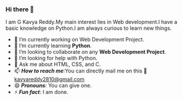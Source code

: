 ### Hi there 👋

I am G Kavya Reddy.My main interest lies in Web development.I have a basic knowledge on Python.I am always curious to learn new things.


- 🔭 I’m currently working on Web Development Project.
- 🌱 I’m currently learning **Python**.
- 👯 I’m looking to collaborate on any **Web Development Project**.
- 🤔 I’m looking for help with Python.
- 💬 Ask me about HTML, CSS, and C.
- 📫 ***How to reach me***:You can directly mail me on this :information_desk_person: [kavyareddy2810@gmail.com](mailto:kavyareddy2810@gmail.com)  
- 😄 ***Pronouns***: You can give one.
- ⚡ ***Fun fact***: I am done.

